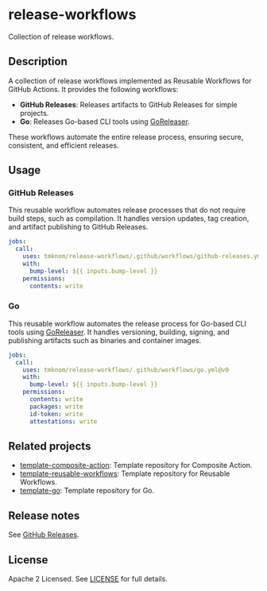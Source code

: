 # release-workflows

Collection of release workflows.

## Description

A collection of release workflows implemented as Reusable Workflows for GitHub Actions.
It provides the following workflows:

- **GitHub Releases**: Releases artifacts to GitHub Releases for simple projects.
- **Go**: Releases Go-based CLI tools using [GoReleaser][GoReleaser].

These workflows automate the entire release process, ensuring secure, consistent, and efficient releases.

## Usage

### GitHub Releases

This reusable workflow automates release processes that do not require build steps, such as compilation.
It handles version updates, tag creation, and artifact publishing to GitHub Releases.

```yaml
jobs:
  call:
    uses: tmknom/release-workflows/.github/workflows/github-releases.yml@v0
    with:
      bump-level: ${{ inputs.bump-level }}
    permissions:
      contents: write
```

### Go

This reusable workflow automates the release process for Go-based CLI tools using [GoReleaser][GoReleaser].
It handles versioning, building, signing, and publishing artifacts such as binaries and container images.

```yaml
jobs:
  call:
    uses: tmknom/release-workflows/.github/workflows/go.yml@v0
    with:
      bump-level: ${{ inputs.bump-level }}
    permissions:
      contents: write
      packages: write
      id-token: write
      attestations: write
```

## Related projects

- [template-composite-action](https://github.com/tmknom/template-composite-action): Template repository for Composite Action.
- [template-reusable-workflows](https://github.com/tmknom/template-reusable-workflows): Template repository for Reusable Workflows.
- [template-go](https://github.com/tmknom/template-go): Template repository for Go.

## Release notes

See [GitHub Releases][releases].

## License

Apache 2 Licensed. See [LICENSE](LICENSE) for full details.

[releases]: https://github.com/tmknom/release-workflows/releases
[GoReleaser]: https://goreleaser.com/

